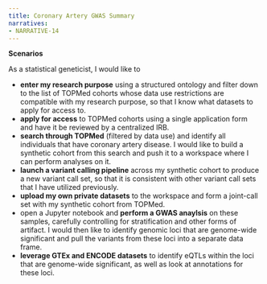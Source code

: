 ```yaml
---
title: Coronary Artery GWAS Summary
narratives:
- NARRATIVE-14
---
```

**Scenarios**

As a statistical geneticist, I would like to
- **enter my research purpose** using a structured ontology and filter down to the list of TOPMed cohorts whose data use restrictions are compatible with my research purpose, so that I know what datasets to apply for access to.
- **apply for access** to TOPMed cohorts using a single application form and have it be reviewed by a centralized IRB.
- **search through TOPMed** (filtered by data use) and identify all individuals that have coronary artery disease. I would like to build a synthetic cohort from this search and push it to a workspace where I can perform analyses on it.
- **launch a variant calling pipeline** across my synthetic cohort to produce a new variant call set, so that it is consistent with other variant call sets that I have utilized previously.
- **upload my own private datasets** to the workspace and form a joint-call set with my synthetic cohort from TOPMed.
- open a Jupyter notebook and **perform a GWAS anaylsis** on these samples, carefully controlling for stratification and other forms of artifact. I would then like to identify genomic loci that are genome-wide significant and pull the variants from these loci into a separate data frame.
- **leverage GTEx and ENCODE datasets** to identify eQTLs within the loci that are genome-wide significant, as well as look at annotations for these loci.